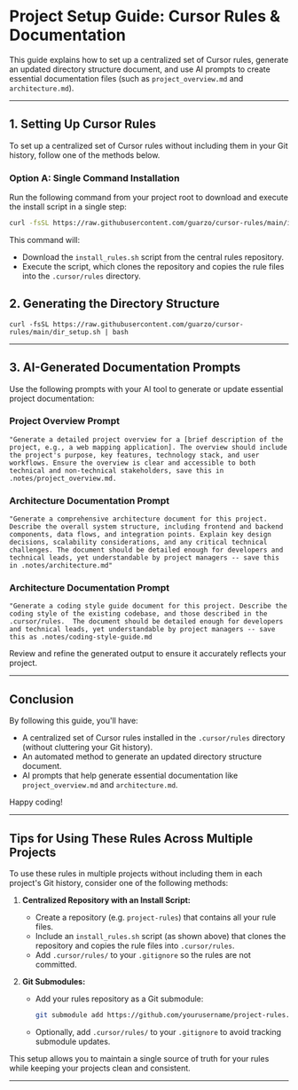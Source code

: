 # Project Setup Guide: Cursor Rules & Documentation

This guide explains how to set up a centralized set of Cursor rules, generate an updated directory structure document, and use AI prompts to create essential documentation files (such as <code>project_overview.md</code> and <code>architecture.md</code>).

---

## 1. Setting Up Cursor Rules

To set up a centralized set of Cursor rules without including them in your Git history, follow one of the methods below.

### Option A: Single Command Installation

Run the following command from your project root to download and execute the install script in a single step:

```bash
curl -fsSL https://raw.githubusercontent.com/guarzo/cursor-rules/main/install_rules.sh | bash
```

This command will:
- Download the <code>install_rules.sh</code> script from the central rules repository.
- Execute the script, which clones the repository and copies the rule files into the <code>.cursor/rules</code> directory.

## 2. Generating the Directory Structure

```
curl -fsSL https://raw.githubusercontent.com/guarzo/cursor-rules/main/dir_setup.sh | bash
```

---

## 3. AI-Generated Documentation Prompts

Use the following prompts with your AI tool to generate or update essential project documentation:

### Project Overview Prompt

```
"Generate a detailed project overview for a [brief description of the project, e.g., a web mapping application]. The overview should include the project's purpose, key features, technology stack, and user workflows. Ensure the overview is clear and accessible to both technical and non-technical stakeholders, save this in .notes/project_overview.md.
```

### Architecture Documentation Prompt

```
"Generate a comprehensive architecture document for this project. Describe the overall system structure, including frontend and backend components, data flows, and integration points. Explain key design decisions, scalability considerations, and any critical technical challenges. The document should be detailed enough for developers and technical leads, yet understandable by project managers -- save this in .notes/architecture.md"
```

### Architecture Documentation Prompt

```
"Generate a coding style guide document for this project. Describe the coding style of the existing codebase, and those described in the .cursor/rules.  The document should be detailed enough for developers and technical leads, yet understandable by project managers -- save this as .notes/coding-style-guide.md
```

Review and refine the generated output to ensure it accurately reflects your project.

---

## Conclusion

By following this guide, you'll have:
- A centralized set of Cursor rules installed in the <code>.cursor/rules</code> directory (without cluttering your Git history).
- An automated method to generate an updated directory structure document.
- AI prompts that help generate essential documentation like <code>project_overview.md</code> and <code>architecture.md</code>.

Happy coding!

---

## Tips for Using These Rules Across Multiple Projects

To use these rules in multiple projects without including them in each project's Git history, consider one of the following methods:

1. **Centralized Repository with an Install Script:**
   - Create a repository (e.g. <code>project-rules</code>) that contains all your rule files.
   - Include an <code>install_rules.sh</code> script (as shown above) that clones the repository and copies the rule files into <code>.cursor/rules</code>.
   - Add <code>.cursor/rules/</code> to your <code>.gitignore</code> so the rules are not committed.

2. **Git Submodules:**
   - Add your rules repository as a Git submodule:
     ```bash
     git submodule add https://github.com/yourusername/project-rules.git .cursor/rules
     ```
   - Optionally, add <code>.cursor/rules/</code> to your <code>.gitignore</code> to avoid tracking submodule updates.

This setup allows you to maintain a single source of truth for your rules while keeping your projects clean and consistent.

---
